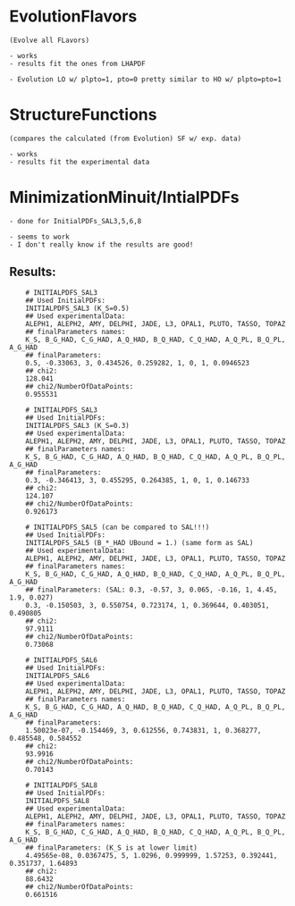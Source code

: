 # EvolutionFlavors
    (Evolve all FLavors)

    - works
    - results fit the ones from LHAPDF

    - Evolution LO w/ plpto=1, pto=0 pretty similar to HO w/ plpto=pto=1

# StructureFunctions
    (compares the calculated (from Evolution) SF w/ exp. data)

    - works 
    - results fit the experimental data

# MinimizationMinuit/IntialPDFs
    - done for InitialPDFs_SAL3,5,6,8

    - seems to work
    - I don't really know if the results are good!

## Results:
        # INITIALPDFS_SAL3 
        ## Used InitialPDFs:
        INITIALPDFS_SAL3 (K_S=0.5)
        ## Used experimentalData:
        ALEPH1, ALEPH2, AMY, DELPHI, JADE, L3, OPAL1, PLUTO, TASSO, TOPAZ
        ## finalParameters names:
        K_S, B_G_HAD, C_G_HAD, A_Q_HAD, B_Q_HAD, C_Q_HAD, A_Q_PL, B_Q_PL, A_G_HAD
        ## finalParameters:
        0.5, -0.33063, 3, 0.434526, 0.259282, 1, 0, 1, 0.0946523
        ## chi2:
        128.041
        ## chi2/NumberOfDataPoints:
        0.955531

        # INITIALPDFS_SAL3
        ## Used InitialPDFs:
        INITIALPDFS_SAL3 (K_S=0.3)
        ## Used experimentalData:
        ALEPH1, ALEPH2, AMY, DELPHI, JADE, L3, OPAL1, PLUTO, TASSO, TOPAZ
        ## finalParameters names:
        K_S, B_G_HAD, C_G_HAD, A_Q_HAD, B_Q_HAD, C_Q_HAD, A_Q_PL, B_Q_PL, A_G_HAD
        ## finalParameters:
        0.3, -0.346413, 3, 0.455295, 0.264385, 1, 0, 1, 0.146733
        ## chi2:
        124.107
        ## chi2/NumberOfDataPoints:
        0.926173

        # INITIALPDFS_SAL5 (can be compared to SAL!!!)
        ## Used InitialPDFs:
        INITIALPDFS_SAL5 (B_*_HAD UBound = 1.) (same form as SAL)
        ## Used experimentalData:
        ALEPH1, ALEPH2, AMY, DELPHI, JADE, L3, OPAL1, PLUTO, TASSO, TOPAZ
        ## finalParameters names:
        K_S, B_G_HAD, C_G_HAD, A_Q_HAD, B_Q_HAD, C_Q_HAD, A_Q_PL, B_Q_PL, A_G_HAD
        ## finalParameters: (SAL: 0.3, -0.57, 3, 0.065, -0.16, 1, 4.45, 1.9, 0.027)
        0.3, -0.150503, 3, 0.550754, 0.723174, 1, 0.369644, 0.403051, 0.490805
        ## chi2:
        97.9111
        ## chi2/NumberOfDataPoints:
        0.73068

        # INITIALPDFS_SAL6
        ## Used InitialPDFs:
        INITIALPDFS_SAL6
        ## Used experimentalData:
        ALEPH1, ALEPH2, AMY, DELPHI, JADE, L3, OPAL1, PLUTO, TASSO, TOPAZ
        ## finalParameters names:
        K_S, B_G_HAD, C_G_HAD, A_Q_HAD, B_Q_HAD, C_Q_HAD, A_Q_PL, B_Q_PL, A_G_HAD
        ## finalParameters:
        1.50023e-07, -0.154469, 3, 0.612556, 0.743831, 1, 0.368277, 0.485548, 0.584552
        ## chi2:
        93.9916
        ## chi2/NumberOfDataPoints:
        0.70143

        # INITIALPDFS_SAL8
        ## Used InitialPDFs:
        INITIALPDFS_SAL8
        ## Used experimentalData:
        ALEPH1, ALEPH2, AMY, DELPHI, JADE, L3, OPAL1, PLUTO, TASSO, TOPAZ
        ## finalParameters names:
        K_S, B_G_HAD, C_G_HAD, A_Q_HAD, B_Q_HAD, C_Q_HAD, A_Q_PL, B_Q_PL, A_G_HAD
        ## finalParameters: (K_S is at lower limit)
        4.49565e-08, 0.0367475, 5, 1.0296, 0.999999, 1.57253, 0.392441, 0.351737, 1.64893
        ## chi2:
        88.6432
        ## chi2/NumberOfDataPoints:
        0.661516
